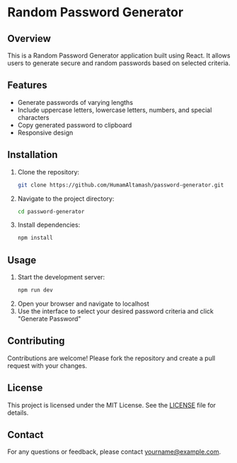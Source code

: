 # Random Password Generator

## Overview

This is a Random Password Generator application built using React. It allows users to generate secure and random passwords based on selected criteria.

## Features

- Generate passwords of varying lengths
- Include uppercase letters, lowercase letters, numbers, and special characters
- Copy generated password to clipboard
- Responsive design

## Installation

1. Clone the repository:
   ```bash
   git clone https://github.com/HumamAltamash/password-generator.git
   ```
2. Navigate to the project directory:
   ```bash
   cd password-generator
   ```
3. Install dependencies:
   ```bash
   npm install
   ```

## Usage

1. Start the development server:
   ```bash
   npm run dev
   ```
2. Open your browser and navigate to localhost
3. Use the interface to select your desired password criteria and click "Generate Password"

## Contributing

Contributions are welcome! Please fork the repository and create a pull request with your changes.

## License

This project is licensed under the MIT License. See the [LICENSE](LICENSE) file for details.

## Contact

For any questions or feedback, please contact [yourname@example.com](mailto:yourname@example.com).
